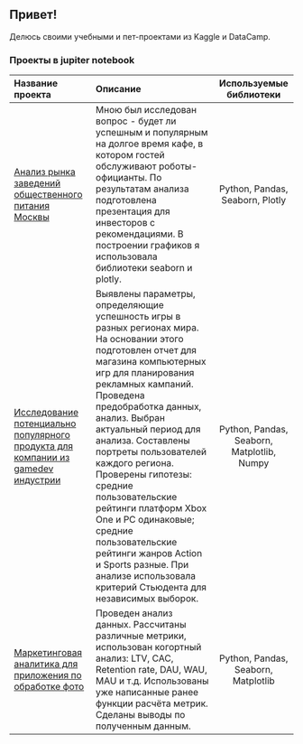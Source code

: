## Привет!
Делюсь своими учебными и пет-проектами из Kaggle и DataCamp.
### Проекты в jupiter notebook
| Название проекта | Описание | Используемые библиотеки |
| :-------------------- | :--------------------- |:---------------------------:|
| [Анализ рынка заведений общественного питания Москвы](https://github.com/letshavedinner/projects/tree/main/moscow_food_analysis) | Мною был исследован вопрос - будет ли успешным и популярным на долгое время кафе, в котором гостей обслуживают роботы-официанты. По результатам анализа подготовлена презентация для инвесторов с рекомендациями. В построении графиков я использовала библиотеки seaborn и plotly. | Python, Pandas, Seaborn, Plotly |
| [Исследование потенциально популярного продукта для компании из gamedev индустрии](https://github.com/letshavedinner/projects/tree/main/games) | Выявлены параметры, определяющие успешность игры в разных регионах мира. На основании этого подготовлен отчет для магазина компьютерных игр для планирования рекламных кампаний. Проведена предобработка данных, анализ. Выбран актуальный период для анализа. Составлены портреты пользователей каждого региона. Проверены гипотезы: средние пользовательские рейтинги платформ Xbox One и PC одинаковые; средние пользовательские рейтинги жанров Action и Sports разные. При анализе использовала критерий Стьюдента для независимых выборок. | Python, Pandas, Seaborn, Matplotlib, Numpy |
| [Маркетинговая аналитика для приложения по обработке фото](https://github.com/letshavedinner/projects/tree/main/business_metrics) | Проведен анализ данных. Рассчитаны различные метрики, использован когортный анализ: LTV, CAC, Retention rate, DAU, WAU, MAU и т.д. Использованы уже написанные ранее функции расчёта метрик. Сделаны выводы по полученным данным. |Python, Pandas, Seaborn, Matplotlib|


